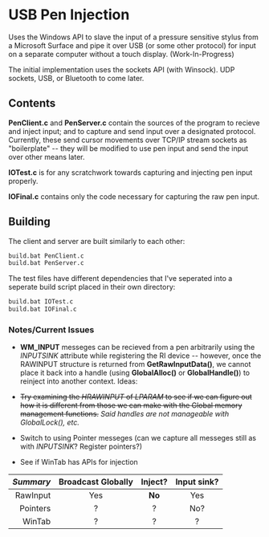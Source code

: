 # USB Pen Injection

Uses the Windows API to slave the input of a pressure sensitive stylus from a Microsoft Surface and pipe it
over USB (or some other protocol) for input on a separate computer without a touch display. (Work-In-Progress)

The initial implementation uses the sockets API (with Winsock). UDP sockets, USB, or Bluetooth to come later.

## Contents

**PenClient.c** and **PenServer.c** contain the sources of the program to recieve and inject input; and to capture and send input over a designated protocol. Currently, these send cursor movements over TCP/IP stream sockets as "boilerplate" -- they will be modified to use pen input and send the input over other means later.

**IOTest.c** is for any scratchwork towards capturing and injecting pen input properly.

**IOFinal.c** contains only the code necessary for capturing the raw pen input. 

## Building

The client and server are built similarly to each other:

```bash
build.bat PenClient.c
build.bat PenServer.c
```

The test files have different dependencies that I've seperated into a seperate build script placed in their own directory:

```bash
build.bat IOTest.c
build.bat IOFinal.c
```

### Notes/Current Issues

* **WM_INPUT** messeges can be recieved from a pen arbitrarily using the *INPUTSINK* attribute while registering the RI device -- however, once the RAWINPUT structure is returned from **GetRawInputData()**, we cannot place it back into a handle (using **GlobalAlloc()** or **GlobalHandle()**) to reinject into another context. Ideas:

 * ~~Try examining the *HRAWINPUT* of *LPARAM* to see if we can figure out how it is different from those we can make with the Global memory management functions.~~ *Said handles are not manageable with GlobalLock(), etc.*

 * Switch to using Pointer messeges (can we capture all messeges still as with *INPUTSINK*? Register pointers?)

 * See if WinTab has APIs for injection


|*Summary*| Broadcast Globally | Inject? | Input sink? |
|--------:|:------------------:|:-------:|:-----------:|
|RawInput | Yes                | **No**  | Yes         |
|Pointers | ?                  | ?       | No?         |
|WinTab   | ?                  | ?       | ?           |
